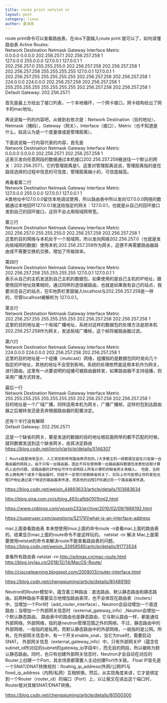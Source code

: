 ```yaml
---
title: route print netstat nr
layout: post
category: linux
author: 夏泽民
---
```

route print命令可以查看路由表，在dos下面输入route print 就可以了，如何读懂路由表
Active Routes:   
Network Destination        Netmask          Gateway       Interface  Metric   
          0.0.0.0          0.0.0.0    202.256.257.1  202.256.257.258      1   
        127.0.0.0        255.0.0.0        127.0.0.1       127.0.0.1       1   
    202.256.257.0    255.255.255.0  202.256.257.258  202.256.257.258      1   
  202.256.257.258  255.255.255.255        127.0.0.1       127.0.0.1       1   
  202.256.257.255  255.255.255.255  202.256.257.258  202.256.257.258      1   
        224.0.0.0        224.0.0.0  202.256.257.258  202.256.257.258      1   
  255.255.255.255  255.255.255.255  202.256.257.258  202.256.257.258      1   
Default Gateway:     202.256.257.1   

首先是最上方给出了接口列表，一个本地循环，一个网卡接口，网卡结构给出了网卡的mac地址。

再说说每一列的内容吧，从做到右依次是：Network Destination（目的地址），Netmask（掩码），Gateway（网关），Interface（接口），Metric（也不知道是什么，姑且认为是一个度量值或是管理距离）。 

下面说说每一行内容代表的内容，首先是  
Network Destination        Netmask          Gateway       Interface  Metric  
          0.0.0.0          0.0.0.0    202.256.257.1  202.256.257.258      1  
这表示发向任意网段的数据通过本机接口202.256.257.258被送往一个默认的网关：202.256.257.1，它的管理距离是1，这里对管理距离说说，管理距离指的是在路径选择的过程中信息的可信度，管理距离越小的，可信度越高。 

再看看第二行  
Network Destination        Netmask          Gateway       Interface  Metric  
        127.0.0.0        255.0.0.0        127.0.0.1       127.0.0.1       1  
A类地址中127.0.0.0留住本地调试使用，所以路由表中所以发向127.0.0.0网络的数据通过本地回环127.0.0.1发送给指定的网关：127.0.0.1，也就是从自己的回环接口发到自己的回环接口，这将不会占用局域网带宽。 

第三行  
Network Destination        Netmask          Gateway       Interface  Metric  
    202.256.257.0    255.255.255.0  202.256.257.258  202.256.257.258      1  
这里的目的网络与本机处于一个局域网，所以发向网络202.256.257.0（也就是发向局域网的数据）使用本机:202.256.257.258作为网关，这便不再需要路由器路由或不需要交换机交换，增加了传输效率。 

 

第四行  
Network Destination        Netmask          Gateway       Interface  Metric  
  202.256.257.258  255.255.255.255        127.0.0.1       127.0.0.1       1  
表示从自己的主机发送到自己主机的数据包，如果使用的是自己主机的IP地址，跟使用回环地址效果相同，通过同样的途径被路由，也就是如果我有自己的站点，我要浏览自己的站点，在IE地质栏里面输入localhost与202.256.257.258是一样的，尽管localhost被解析为 127.0.0.1。 

 

第五行  
Network Destination        Netmask          Gateway       Interface  Metric  
  202.256.257.255  255.255.255.255  202.256.257.258  202.256.257.258      1  
这里的目的地址是一个局域广播地址，系统对这样的数据包的处理方法是把本机202.256.257.258作为网关，发送局域广播帧，这个帧将被路由器过滤。 

第六行  
Network Destination        Netmask          Gateway       Interface  Metric  
        224.0.0.0        224.0.0.0  202.256.257.258  202.256.257.258      1  
这里的目的地址是一个组播（muticast）网络，组播指的是数据包同时发向几个指定的IP地址，其他的地址不会受到影响。系统的处理依然是适用本机作为网关，进行路由。这里有一点要说明的组播可被路由器转发，如果路由器不支持组播，则采用广播方式转发。 

最后一行  
Network Destination        Netmask          Gateway       Interface  Metric  
  255.255.255.255  255.255.255.255  202.256.257.258  202.256.257.258      1  
目的地址是一个广域广播，同样适用本机为网关，广播广播帧，这样的包到达路由器之后被转发还是丢弃根据路由器的配置决定。 

还有个半行没有解释  
Default Gateway:     202.256.257.1 

这是一个缺省的网关，要是发送的数据的目的地址根前面例举的都不匹配的时候，就将数据发送到这个缺省网关，由其决定路由
https://blog.csdn.net/jinrich/article/details/5146307
<!-- more -->
    [ Route就是用来显示、人工添加和修改路由表项目的。]大多数主机一般都是驻留在只连接一台路由器的网段上。由于只有一台路由器，因此不存在使用哪一台路由器将数据包发表到远程计算机上去的问题，该路由器的IP地址可作为该网段上所有计算机的缺省网关来输入。 但是，当网络上拥有两个或多个路由器时，你就不一定想只依赖缺省网关了。实际上你可能想让你的某些远程IP地址通过某个特定的路由器来传递，而其他的远程IP则通过另一个路由器来传递。
https://blog.csdn.net/weixin_44893633/article/details/103683634

http://blog.sina.com.cn/s/blog_493cafbb0101hml2.html

https://www.cnblogs.com/youxin233/archive/2010/02/09/1666192.html

https://superuser.com/questions/521791/what-is-an-interface-address


mac上面查看路由表
本来想使用linux上面的命令route -n查看mac上面的路由表的，结果显示mac上面的route命令不是这样玩的。
netstat -nr
解决
Mac上面需要使用netstat的命令来解决route不能查看路由表的问题。
https://blog.csdn.net/weixin_33958585/article/details/91773534

查看所有路由表
netstat -rn
http://witmax.cn/mac-route.html
http://blog.joylau.cn/2018/12/14/MacOS-Route/

http://ciscoelearning.blogspot.com/2009/03/router-interface.html

https://blog.csdn.net/chengqiuming/article/details/80489180

Neutron的Router模型中，蕴含着三种路由：直连路由、默认静态路由和静态路由。前两种路由不需要显示地增加路由表项，也不会体现在路由表（routers）中，当增加一个Port时（add_router_interface），Neutron会自动增加一个直连路由；当增加一个外部网关信息时（external_gateway_info）,Neutron会增加一个默认静态路由。
路由表中的路由也是静态路由，它与默认路由一样，都是通往外部网络。外部网络，指的是neutron管理范围之外的网络，不过，静态路由中的外部网络，一般指的是私网，而默认静态路由中的外部网络，一般指的是公网。所有，在外部网关信息中，有一个开关enable_snat，当它为true时，需要启动SNAT。
外部网关信息（external_gateway_info）中，只有外部网关IP（蕴含在subnet_id所对应的subnet的gateway_ip字段中），而无目的网段，所以被称为默认静态路由。同时，也只有创建外部网关信息时，Neutron才会自动在对应的Router上创建一个Port，其余场景都需要人主动创建Port作关联。
Float IP首先是一个SNAT/DNAT转换规则：floating_ip_address(外网/公网IP)与fixed_ip_address（内网/私网）互相转换。然后，从实现角度来讲，它才是绑定到一个Router（router_id）的端口（Port）上，以让报文在进出这个端口时，Router能对其做SNAT/DNAT转换。

https://blog.csdn.net/chengqiuming/article/details/80500300

